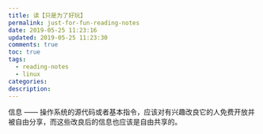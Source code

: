 ```yaml
---
title: 读【只是为了好玩】
permalink: just-for-fun-reading-notes
date: 2019-05-25 11:23:16
updated: 2019-05-25 11:23:30
comments: true
toc: true
tags:
  - reading-notes
  - linux
categories:
description:
---
```


信息 —— 操作系统的源代码或者基本指令，应该对有兴趣改良它的人免费开放并被自由分享，而这些改良后的信息也应该是自由共享的。
